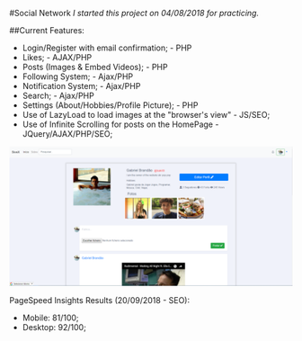 #Social Network
*I started this project on 04/08/2018 for practicing.*

##Current Features:
  - Login/Register with email confirmation; - PHP
  - Likes; - AJAX/PHP
  - Posts (Images & Embed Videos); - PHP
  - Following System; - Ajax/PHP
  - Notification System; - Ajax/PHP
  - Search; - Ajax/PHP
  - Settings (About/Hobbies/Profile Picture); - PHP
  - Use of LazyLoad to load images at the "browser's view" - JS/SEO;
  - Use of Infinite Scrolling for posts on the HomePage - JQuery/AJAX/PHP/SEO;


![alt text](https://github.com/bakill3/social_network/blob/master/social.png)


PageSpeed Insights Results (20/09/2018 - SEO):
  - Mobile: 81/100;
  - Desktop: 92/100;
